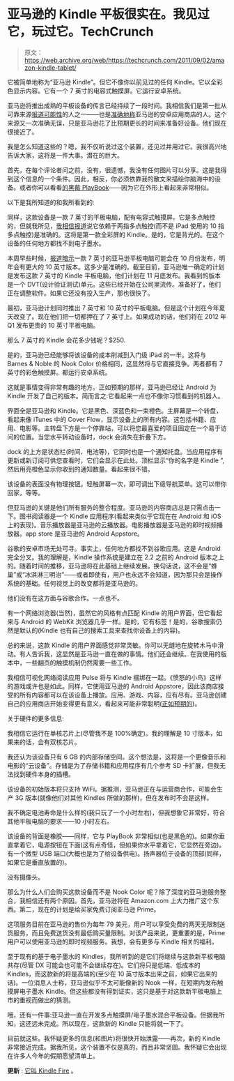 # 亚马逊的 Kindle 平板很实在。我见过它，玩过它。TechCrunch

> 原文：<https://web.archive.org/web/https://techcrunch.com/2011/09/02/amazon-kindle-tablet/>

它被简单地称为“亚马逊 Kindle”。但它不像你以前见过的任何 Kindle。它以全彩色显示内容。它有一个 7 英寸的电容式触摸屏。它运行安卓系统。

亚马逊将推出成熟的平板设备的传言已经持续了一段时间。我相信我们是第一批从可靠来源[报道可能性](https://web.archive.org/web/20230203134431/https://techcrunch.com/2010/09/27/amazon-android-tablet/)的人之一——也是[准确地称](https://web.archive.org/web/20230203134431/https://techcrunch.com/2010/09/27/amazon-android-app-store/)亚马逊的安卓应用商店的人。这个来源又一次准确无误，只是亚马逊花了比预期更长的时间来准备好设备。他们现在很接近了。

我是怎么知道这些的？嗯，我不仅听说过这个装置，还见过并用过它。我很高兴地告诉大家，这将是一件大事。潜在的巨大。

首先，在每个评论者问之前，没有，很遗憾，我没有任何图片可以分享。这是我得到这个信息的一个条件。因此，相反，你必须依靠我的散文来描绘你脑海中的设备。或者你可以看看[的黑莓 PlayBook](https://web.archive.org/web/20230203134431/https://techcrunch.com/2011/04/13/blackberry-playbook-review/)——因为它在外形上看起来非常相似。

以下是我所知道的和我所看到的:

同样，这款设备是一款 7 英寸的平板电脑，配有电容式触摸屏。它是多点触控的，但就我所见，[我相信报道](https://web.archive.org/web/20230203134431/https://techcrunch.com/2011/07/25/report-amazon-to-use-two-finger-touchscreen-to-keep-table-competitive-with-the-ipad/)说它依赖于两指多点触控(而不是 iPad 使用的 10 指多点触控)是准确的。这将是第一款全彩屏的 Kindle。是的，它是背光的。在这个设备的任何地方都找不到电子墨水。

本周早些时候，[报道暗示](https://web.archive.org/web/20230203134431/http://www.digitimes.com/news/a20110831PD211.html)一款 7 英寸的亚马逊平板电脑可能会在 10 月份发布，明年会有更大的 10 英寸版本。这多少是准确的。截至目前，亚马逊唯一确定的计划是发布这款 7 英寸的 Kindle 平板电脑，他们计划在 11 月底发布。我看到的版本是一个 DVT(设计验证测试)单元。这些已经开始在公司里流传。准备好了，他们正在调整软件。如果它还没有投入生产，那也很快了。

最初，亚马逊计划同时推出 7 英寸和 10 英寸的平板电脑。但是这个计划在今年夏天改变了。现在他们把一切都押在了 7 英寸上。如果成功的话，他们将在 2012 年 Q1 发布更贵的 10 英寸平板电脑。

那么 7 英寸的 Kindle 会花多少钱呢？$250.

是的，亚马逊已经能够将该设备的成本削减到入门级 iPad 的一半。这将与 Barnes & Noble 的 Nook Color 价格相同，这显然将与它直接竞争。两者都有 7 英寸的彩色触摸屏。都运行安卓系统。

这就是事情变得非常有趣的地方。正如预期的那样，亚马逊已经让 Android 为 Kindle 开发了自己的版本。简而言之:它看起来一点也不像你习惯看到的机器人。

界面全是亚马逊和 Kindle。它是黑色、深蓝色和一束橙色。主屏幕是一个转盘，看起来像 iTunes 中的 Cover Flow，显示设备上的所有内容。这包括书籍、应用、电影等。主转盘下方是一个停靠站，可以将您最喜爱的项目固定在一个易于访问的位置。当您水平转动设备时，dock 会消失在折叠下方。

dock 的上方是状态栏(时间、电池等)，它同时也是一个通知托盘。当应用程序有更新或新订阅可供您查看时，它们会显示在此处。顶栏显示“你的名字是 Kindle ”,然后用亮橙色显示你收到的通知数量。看起来很不错。

该设备的表面没有物理按钮。轻触屏幕一次，即可调出下级导航菜单。这可以带你回家，等等。

但亚马逊的关键是他们所有服务的整合程度。亚马逊的内容商店总是只需点击一下。图书阅读器是一个 Kindle 应用程序(看起来类似于它现在在 Android 和 iOS 上的表现)。音乐播放器是亚马逊的云播放器。电影播放器是亚马逊的即时视频播放器。app store 是亚马逊的 Android Appstore。

谷歌的安卓市场无处可寻。事实上，任何地方都找不到谷歌应用。这是 Android 完全分叉。我的理解是，Kindle 操作系统是建立在 2.2 之前的 Android 版本之上的。随着时间的推移，亚马逊将在此基础上继续发展。换句话说，这不会是“蜂巢”或“冰淇淋三明治”——或者即使有，用户也永远不会知道，因为那只会是操作系统的基础。任何视觉上的改变都将是亚马逊的。

他们没有在这方面与谷歌合作。一点也不。

有一个网络浏览器(当然)，虽然它的风格有点匹配 Kindle 的用户界面，但它看起来与 Android 的 WebKit 浏览器几乎一样。是的，它有标签！是的，谷歌搜索仍然是默认的(Kindle 也有自己的搜索工具来查找你设备上的内容)。

总的来说，这款 Kindle 的用户界面感觉非常灵敏。你可以无缝地在旋转木马中滑动。有人告诉我，这显然是亚马逊一直在做的事情。他们还会继续。在我使用的版本中，一些翻页的触摸机制仍然需要一些工作。

我相信可视化网络阅读应用 Pulse 将与 Kindle 捆绑在一起。《愤怒的小鸟》这样的游戏或许也是如此。同样，它使用亚马逊的 Android Appstore，因此该商店接受的所有内容都可以在该设备上播放。应用、游戏、内容，应有尽有。亚马逊创建自己的应用商店开始变得更有意义，看起来可能非常聪明([正如预期的](https://web.archive.org/web/20230203134431/https://techcrunch.com/2011/03/23/amazon-android-device/))。

关于硬件的更多信息:

我相信它运行在单核芯片上(尽管我不是 100%确定)。我的理解是 10 寸版本，如果来的话，会有双核芯片。

我还认为该设备只有 6 GB 的内部存储空间。这个想法是，这将是一个更像音乐和电影的“云设备”。存储是为了存储书籍和应用程序有几个参考 SD 卡扩展，但我无法找到硬件本身的插槽。

该设备的初始版本将只支持 WiFi。据推测，亚马逊正在与运营商合作，可能会生产 3G 版本(就像他们对其他 Kindles 所做的那样)，但在发布时不会是这样。

我不确定电池寿命是什么样的(我只玩了一个小时左右)，但我想象它非常好，符合其他平板电脑的要求——10 小时左右。

该设备的背面是橡胶——同样，它与 PlayBook 非常相似(也是黑色的)。如果你垂直拿着它，电源按钮在下面(这有点奇怪，但如果你水平拿着它，它显然在旁边)。有一个微型 USB 端口(大概也是为了给设备供电)。扬声器位于设备的顶部(同样，如果它是垂直放置的)。

没有摄像头。

那么为什么人们会购买这款设备而不是 Nook Color 呢？除了深度的亚马逊服务整合，我相信还有两个原因。首先，亚马逊将在 Amazon.com 上大力推广这个东西。第二，现在的计划是给买家免费订阅亚马逊 Prime。

这项服务目前在亚马逊的售价为每年 79 美元，用户可以享受免费的两天无限制送货服务，而且免费送货没有最低购买量限制。对该产品来说，更重要的是，Prime 用户可以使用亚马逊的即时视频服务。我想，会有更多与 Kindle 相关的福利。

至于现有的基于电子墨水的 Kindles，我所听到的是它们将继续与这款新平板电脑共存(尽管 DX 可能会也可能不会继续存在)。它们将只是低端、低成本的 Kindles，而这款新的将是高端的(至少在 10 英寸版本出来之前，如果它出来的话)。一位消息人士称，亚马逊似乎不太可能像新的 Nook 一样，在短期内发布触摸屏电子墨水 Kindle。但这些都没有得到证实，这只是基于对这款新平板电脑上市的重视而做出的猜测。

哦，还有一件事:亚马逊一直在开发多点触摸屏/电子墨水混合平板设备。但据我所知，这还远未完成。所以现在，这款新的 Kindle 只能将就一下了。

目前就这些。我怀疑更多的信息(和图片)将很快开始泄露——再次，新的 Kindle 非常接近完成。据我所见，这个装置不仅是真的，而且非常坚固。我怀疑它会出现在许多人今年的假期愿望清单上。

**更新** : [它叫 Kindle Fire](https://web.archive.org/web/20230203134431/https://techcrunch.com/2011/09/26/amazon-kindle-fire/) 。